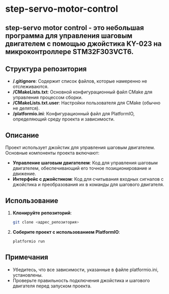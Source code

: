 # step-servo-motor-control
step-servo motor control - это небольшая программа для управления шаговым двигателем с помощью джойстика KY-023 на микроконтроллере STM32F303VCT6.
---

## Структура репозитория
- **/.gitignore**: Содержит список файлов, которые намеренно не отслеживаются.
- **/CMakeLists.txt**: Основной конфигурационный файл CMake для управления процессом сборки.
- **/CMakeLists.txt.user**: Настройки пользователя для CMake (обычно не делятся).
- **/platformio.ini**: Конфигурационный файл для PlatformIO, определяющий среду проекта и зависимости.

## Описание
Проект использует джойстик для управления шаговым двигателем. Основные компоненты проекта включают:
- **Управление шаговым двигателем**: Код для управления шаговым двигателем, обеспечивающий его точное позиционирование и движение.
- **Интерфейс с джойстиком**: Код для считывания входных сигналов с джойстика и преобразования их в команды для шагового двигателя.

## Использование
1. **Клонируйте репозиторий**:
    ```sh
    git clone <адрес_репозитория>
    ```
2. **Соберите проект с использованием PlatformIO**:
    ```sh
    platformio run
    ```

## Примечания
- Убедитесь, что все зависимости, указанные в файле platformio.ini, установлены.
- Проверьте правильность подключения джойстика и шагового двигателя перед запуском проекта.
